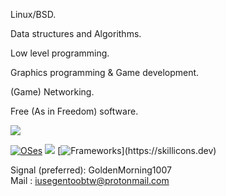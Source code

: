 Linux/BSD.

Data structures and Algorithms.

Low level programming.

Graphics programming & Game development.

(Game) Networking.
  
Free (As in Freedom) software.



[![](https://skillicons.dev/icons?i=c,py,java,cpp,ocaml,scala)](https://skillicons.dev)


[![OSes](https://skillicons.dev/icons?i=linux,bsd)](https://skillicons.dev)
[![](https://skillicons.dev/icons?i=neovim)](https://skillicons.dev)
[![Frameworks](https://skillicons.dev/icons?i=flask,)](https://skillicons.dev)

Signal (preferred): GoldenMorning1007  
Mail : iusegentoobtw@protonmail.com  
